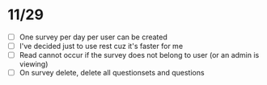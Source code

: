 # 11/29

- [ ] One survey per day per user can be created
- [ ] I've decided just to use rest cuz it's faster for me
- [ ] Read cannot occur if the survey does not belong to user (or an admin is viewing)
- [ ] On survey delete, delete all questionsets and questions